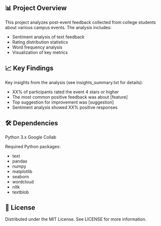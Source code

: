 ## 📊 Project Overview

This project analyzes post-event feedback collected from college students about various campus events. The analysis includes:

- Sentiment analysis of text feedback
- Rating distribution statistics
- Word frequency analysis
- Visualization of key metrics

## 📈 Key Findings

Key insights from the analysis (see insights_summary.txt for details):

- XX% of participants rated the event 4 stars or higher
- The most common positive feedback was about [feature]
- Top suggestion for improvement was [suggestion]
- Sentiment analysis showed XX% positive responses

## 🛠️ Dependencies

Python 3.x Google Collab

Required Python packages:

- text
- pandas
- numpy
- matplotlib
- seaborn
- wordcloud
- nltk
- textblob

## 📜 License
Distributed under the MIT License. See LICENSE for more information.


